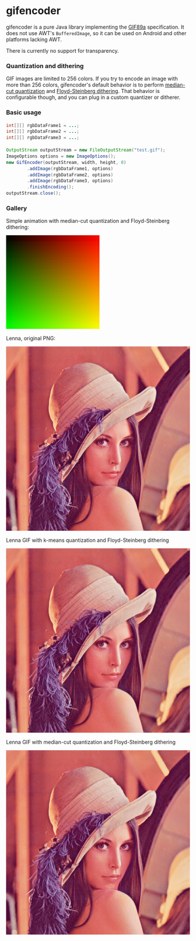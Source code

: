 # gifencoder

gifencoder is a pure Java library implementing the [GIF89a](http://www.w3.org/Graphics/GIF/spec-gif89a.txt) specification. It does not use AWT's `BufferedImage`, so it can be used on Android and other platforms lacking AWT.

There is currently no support for transparency.

### Quantization and dithering

GIF images are limited to 256 colors. If you try to encode an image with more than 256 colors, gifencoder's default behavior is to perform [median-cut quantization](http://en.wikipedia.org/wiki/Median_cut) and [Floyd-Steinberg dithering](http://en.wikipedia.org/wiki/Floyd%E2%80%93Steinberg_dithering). That behavior is configurable though, and you can plug in a custom quantizer or ditherer.

### Basic usage

```java
int[][] rgbDataFrame1 = ...;
int[][] rgbDataFrame2 = ...;
int[][] rgbDataFrame3 = ...;

OutputStream outputStream = new FileOutputStream("test.gif");
ImageOptions options = new ImageOptions();
new GifEncoder(outputStream, width, height, 0)
        .addImage(rgbDataFrame1, options)
        .addImage(rgbDataFrame2, options)
        .addImage(rgbDataFrame3, options)
        .finishEncoding();
outputStream.close();
```

### Gallery

Simple animation with median-cut quantization and Floyd-Steinberg dithering:

![simple animation](gallery/simple-animation.gif)

Lenna, original PNG:

![Lenna original](gallery/lenna-original.png)

Lenna GIF with k-means quantization and Floyd-Steinberg dithering

![Lenna with k-means quantization and Floyd-Steinberg dithering](gallery/lenna-k-means.gif)

Lenna GIF with median-cut quantization and Floyd-Steinberg dithering

![Lenna with median-cut quantization and Floyd-Steinberg dithering](gallery/lenna-median-cut.gif)
